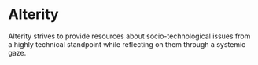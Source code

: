# Alterity

Alterity strives to provide resources about socio-technological issues from a highly technical standpoint while reflecting on them through a systemic gaze.
